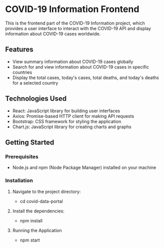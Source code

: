 # COVID-19 Information Frontend
This is the frontend part of the COVID-19 Information project, which provides a user interface to interact with the COVID-19 API and display information about COVID-19 cases worldwide.

## Features

- View summary information about COVID-19 cases globally
- Search for and view information about COVID-19 cases in specific countries
- Display the total cases, today's cases, total deaths, and today's deaths for a selected country

## Technologies Used

- React: JavaScript library for building user interfaces
- Axios: Promise-based HTTP client for making API requests
- Bootstrap: CSS framework for styling the application
- Chart.js: JavaScript library for creating charts and graphs

## Getting Started

### Prerequisites

- Node.js and npm (Node Package Manager) installed on your machine

### Installation

1. Navigate to the project directory:
    * cd covid-data-portal

2. Install the dependencies:
    * npm install

3. Running the Application
    * npm start
